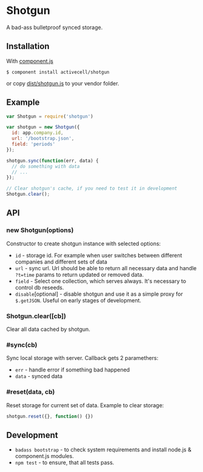 # Shotgun

  A bad-ass bulletproof synced storage.

## Installation

  With [component.js](https://github.com/component/component)

    $ component install activecell/shotgun

  or copy [dist/shotgun.js](https://github.com/activecell/shotgun/blob/master/dist/shotgun.js) to your vendor folder.

## Example

```js
var Shotgun = require('shotgun')

var shotgun = new Shotgun({
  id: app.company.id,
  url: '/bootstrap.json',
  field: 'periods'
});

shotgun.sync(function(err, data) {
  // do something with data
  // ...
});

// Clear shotgun's cache, if you need to test it in development
Shotgun.clear();
```

## API

### new Shotgun(options)

  Constructor to create shotgun instance with selected options:

  * `id` - storage id. For example when user switches between different companies and different sets of data
  * `url` - sync url. Url should be able to return all necessary data and handle `?t=time` params to return updated or removed data.
  * `field` - Select one collection, which serves always. It's necessary to control db reseeds.
  * `disable`[optional] - disable shotgun and use it as a simple proxy for `$.getJSON`. Useful on early stages of development.

### Shotgun.clear([cb])

  Clear all data cached by shotgun.

### #sync(cb)

  Sync local storage with server. Callback gets 2 paramethers:

  * `err` - handle error if something bad happened
  * `data` - synced data

### #reset(data, cb)

  Reset storage for current set of data.
  Example to clear storage:

```js
shotgun.reset({}, function() {})
```

## Development

  * `badass bootstrap` - to check system requirements and install node.js & component.js modules.
  * `npm test` - to ensure, that all tests pass.
